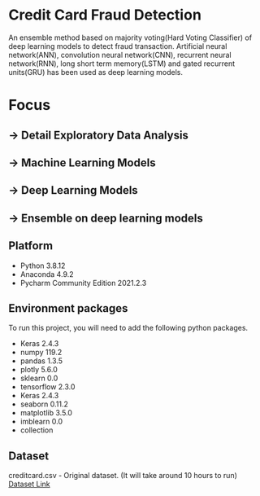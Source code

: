 # Credit Card Fraud Detection

An ensemble method based on majority voting(Hard Voting Classifier) of deep learning models to detect fraud transaction. Artificial neural network(ANN), convolution neural network(CNN), recurrent neural network(RNN), long short term memory(LSTM) and gated recurrent units(GRU) has been used as deep learning models.

# Focus 
## -> Detail Exploratory Data Analysis 
## -> Machine Learning Models
## ->  Deep Learning Models
## -> Ensemble on deep learning models

## Platform
- Python 3.8.12
- Anaconda 4.9.2
- Pycharm Community Edition 2021.2.3

## Environment packages

To run this project, you will need to add the following python packages.

- Keras 2.4.3
- numpy 119.2
- pandas 1.3.5
- plotly 5.6.0
- sklearn 0.0
- tensorflow 2.3.0
- Keras 2.4.3
- seaborn 0.11.2
- matplotlib 3.5.0
- imblearn 0.0
- collection

## Dataset

creditcard.csv - Original dataset. (It will take around 10 hours to run)
[Dataset Link](https://www.kaggle.com/datasets/mlg-ulb/creditcardfraud)

